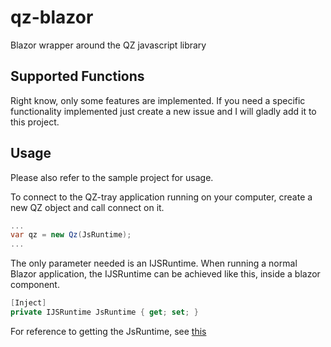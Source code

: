 
# qz-blazor
Blazor wrapper around the QZ javascript library

## Supported Functions
Right know, only some features are implemented. If you need a specific functionality implemented just create a new issue and I will gladly add it to this project.

## Usage
Please also refer to the sample project for usage.

To connect to the QZ-tray application running on your computer, create a new QZ object and call connect on it.
``` csharp
...
var qz = new Qz(JsRuntime);
...
```
The only parameter needed is an IJSRuntime. When running a normal Blazor application, the IJSRuntime can be achieved like this, inside a blazor component.
``` csharp
[Inject]
private IJSRuntime JsRuntime { get; set; }
```

For reference to getting the JsRuntime, see [this](https://docs.microsoft.com/en-us/aspnet/core/blazor/call-javascript-from-dotnet?view=aspnetcore-3.1)
